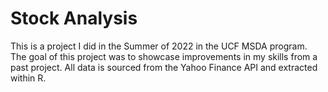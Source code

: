 # Stock Analysis

This is a project I did in the Summer of 2022 in the UCF MSDA program. The goal of this project was to showcase improvements in my skills from a past project. All data is sourced from the Yahoo Finance API and extracted within R.